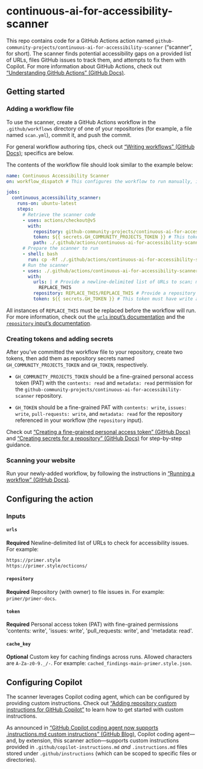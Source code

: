 # continuous-ai-for-accessibility-scanner

This repo contains code for a GitHub Actions action named `github-community-projects/continuous-ai-for-accessibility-scanner` (“scanner”, for short). The scanner finds potential accessibility gaps on a provided list of URLs, files GitHub issues to track them, and attempts to fix them with Copilot. For more information about GitHub Actions, check out [“Understanding GitHub Actions” (GitHub Docs)](https://docs.github.com/en/actions/get-started/understand-github-actions).

## Getting started

### Adding a workflow file

To use the scanner, create a GitHub Actions workflow in the `.github/workflows` directory of one of your repositories (for example, a file named `scan.yml`), commit it, and push the commit.

For general workflow authoring tips, check out [“Writing workflows” (GitHub Docs)](https://docs.github.com/en/actions/how-tos/write-workflows); specifics are below.

The contents of the workflow file should look similar to the example below:

```YAML
name: Continuous Accessibility Scanner
on: workflow_dispatch # This configures the workflow to run manually, instead of (e.g.) automatically in every PR. Check out https://docs.github.com/en/actions/reference/workflows-and-actions/workflow-syntax#on for more options.

jobs:
  continuous_accessibility_scanner:
    runs-on: ubuntu-latest
    steps:
      # Retrieve the scanner code
      - uses: actions/checkout@v5
        with:
          repository: github-community-projects/continuous-ai-for-accessibility-scanner
          token: ${{ secrets.GH_COMMUNITY_PROJECTS_TOKEN }} # This token must have read access to github-community-projects/continuous-ai-for-accessibility-scanner; more information below.
          path: ./.github/actions/continuous-ai-for-accessibility-scanner
      # Prepare the scanner to run
      - shell: bash
        run: cp -Rf ./.github/actions/continuous-ai-for-accessibility-scanner/.github/actions/* ./.github/actions
      # Run the scanner
      - uses: ./.github/actions/continuous-ai-for-accessibility-scanner
        with:
          urls: | # Provide a newline-delimited list of URLs to scan; more information below.
            REPLACE_THIS
          repository: REPLACE_THIS/REPLACE_THIS # Provide a repository name-with-owner (in the format "primer/primer-docs"). This is where issues will be filed and where Copilot will open PRs; more information below.
          token: ${{ secrets.GH_TOKEN }} # This token must have write access to the repo above (contents, issues, and PRs); more information below.
```

All instances of `REPLACE_THIS` must be replaced before the workflow will run. For more information, check out the [`urls` input’s documentation](#urls) and the [`repository` input’s documentation](#repository).

### Creating tokens and adding secrets

After you’ve committed the workflow file to your repository, create two tokens, then add them as repository secrets named `GH_COMMUNITY_PROJECTS_TOKEN` and `GH_TOKEN`, respectively.

- `GH_COMMUNITY_PROJECTS_TOKEN` should be a fine-grained personal access token (PAT) with the `contents: read` and `metadata: read` permission for the `github-community-projects/continuous-ai-for-accessibility-scanner` repository.

- `GH_TOKEN` should be a fine-grained PAT with `contents: write`, `issues: write`, `pull-requests: write`, and `metadata: read` for the repository referenced in your workflow (the `repository` input).

Check out [“Creating a fine-grained personal access token” (GitHub Docs)](https://docs.github.com/en/authentication/keeping-your-account-and-data-secure/managing-your-personal-access-tokens#creating-a-fine-grained-personal-access-token) and [“Creating secrets for a repository” (GitHub Docs)](https://docs.github.com/en/actions/how-tos/write-workflows/choose-what-workflows-do/use-secrets#creating-secrets-for-a-repository) for step-by-step guidance.

### Scanning your website

Run your newly-added workflow, by following the instructions in [“Running a workflow” (GitHub Docs)](https://docs.github.com/en/actions/how-tos/manage-workflow-runs/manually-run-a-workflow#running-a-workflow).

## Configuring the action

### Inputs

#### `urls`

**Required** Newline-delimited list of URLs to check for accessibility issues. For example:

```txt
https://primer.style
https://primer.style/octicons/
```

#### `repository`

**Required** Repository (with owner) to file issues in. For example: `primer/primer-docs`.

#### `token`

**Required** Personal access token (PAT) with fine-grained permissions 'contents: write', 'issues: write', 'pull_requests: write', and 'metadata: read'.

#### `cache_key`

**Optional** Custom key for caching findings across runs. Allowed characters are `A-Za-z0-9._/-`. For example: `cached_findings-main-primer.style.json`.

## Configuring Copilot

The scanner leverages Copilot coding agent, which can be configured by providing custom instructions. Check out [“Adding repository custom instructions for GitHub Copilot”](https://docs.github.com/en/copilot/how-tos/configure-custom-instructions/add-repository-instructions) to learn how to get started with custom instructions.

As announced in [“GitHub Copilot coding agent now supports .instructions.md custom instructions” (GitHub Blog)](https://github.blog/changelog/2025-07-23-github-copilot-coding-agent-now-supports-instructions-md-custom-instructions/), Copilot coding agent—and, by extension, this scanner action—supports custom instructions provided in `.github/copilot-instructions.md` _and_ `.instructions.md` files stored under `.github/instructions` (which can be scoped to specific files or directories).
